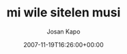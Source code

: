 ---
title: 'mi wile sitelen musi'
posts: 10
hash: 't915'
author: 'Josan Kapo'
date: 2007-11-19T16:26:00+00:00
sources:
  - http://forums.tokipona.org/viewtopic.php%3Ft=915.html
---